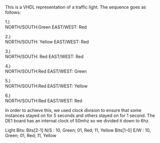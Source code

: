 This is a VHDL representation of a traffic light. The sequence goes as follows:

1.)  
  NORTH/SOUTH:Green
  EAST/WEST: Red
  
2.)  
  NORTH/SOUTH: Yellow
  EAST/WEST: Red
 
3.)  
  NORTH/SOUTH: Red
  EAST/WEST: Red
 
 4.)  
  NORTH/SOUTH:Red
  EAST/WEST: Green
  
5.)  
  NORTH/SOUTH:Red
  EAST/WEST: Yellow

6.)  
  NORTH/SOUTH:Red
  EAST/WEST: Red
  
  In order to achieve this, we used clock division to ensure that some instances stayed on for 5 seconds and others stayed on for 1 second. The DE1 board has an internal clock of 50mhz 
  so we divided it down to 6hz. 
  
  Light Bits:
  Bits[2-1] N/S : 10, Green; 01, Red; 11, Yellow
  Bits[1-0] E/W : 10, Green; 01, Red; 11, Yellow
  
  
  
